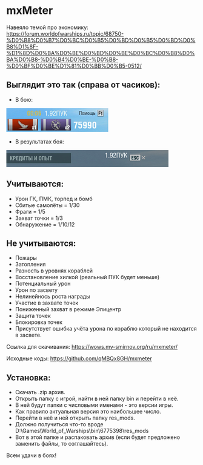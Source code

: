 # mxMeter #

Навеяло темой про экономику: https://forum.worldofwarships.ru/topic/68750-%D0%B8%D0%B7%D0%BC%D0%B5%D0%BD%D0%B5%D0%BD%D0%B8%D1%8F-%D1%8D%D0%BA%D0%BE%D0%BD%D0%BE%D0%BC%D0%B8%D0%BA%D0%B8-%D0%B4%D0%BE-%D0%B8-%D0%BF%D0%BE%D1%81%D0%BB%D0%B5-0512/

## Выглядит это так (справа от часиков):

- В бою:

![](img/001.jpg)

- В результатах боя:

![](img/002.jpg)


## Учитываются:

- Урон ГК, ПМК, торпед и бомб
- Сбитые самолёты = 1/30
- Фраги = 1/5
- Захват точки = 1/3
- Обнаружение = 1/10/12

## Не учитываются:

- Пожары
- Затопления
- Разность в уровнях кораблей
- Восстановление хилкой (реальный ПУК будет меньше)
- Потенциальный урон
- Урон по засвету
- Нелинейнось роста награды
- Участие в захвате точек
- Пониженный захват в режиме Эпицентр
- Защита точек
- Блокировка точек
- Присутствует ошибка учёта урона по кораблю который не находится в засвете.


Ссылка для скачивания: https://wows.mv-smirnov.org/ru/mxmeter/

Исходные коды: https://github.com/qMBQx8GH/mxmeter

## Установка:

- Скачать .zip архив.
- Открыть папку с игрой, найти в ней папку bin и перейти в неё.
- В ней будут папки с числовыми именами - это версии игры.
- Как правило актуальная версия это наибольшее число.
- Перейти в неё и ней открыть папку res_mods.
- Должно получиться что-то вроде D:\Games\World_of_Warships\bin\6775398\res_mods
- Вот в этой папке и распаковать архив  (если будет предложено заменить файлы, то соглашайтесь).
 

Всем удачи в боях!
